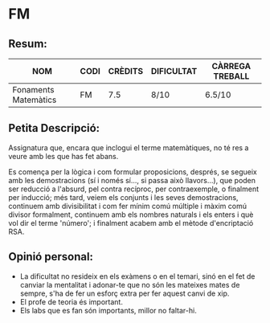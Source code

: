 # FM
## Resum:
| NOM | CODI | CRÈDITS | DIFICULTAT | CÀRREGA TREBALL | 
| --- | ---- | ------- | -----------| --------------- |
| Fonaments Matemàtics | FM | 7.5 | 8/10 | 6.5/10 | 

## Petita Descripció:
Assignatura que, encara que inclogui el terme matemàtiques, no té res a veure amb les que has fet abans.

Es comença per la lògica i com formular proposicions, després, se segueix amb les demostracions (sí i només sí..., si passa això llavors...), que poden ser reducció a l'absurd, pel contra recíproc, per contraexemple, o finalment per inducció; més tard, veiem els conjunts i les seves demostracions, continuem amb divisibilitat i com fer mínim comú múltiple i màxim comú divisor formalment, continuem amb els nombres naturals i els enters i què vol dir el terme 'número'; i finalment acabem amb el mètode d'encriptació RSA.

## Opinió personal:
- La dificultat no resideix en els exàmens o en el temari, sinó en el fet de canviar la mentalitat i adonar-te que no són les mateixes mates de sempre, s'ha de fer un esforç extra per fer aquest canvi de xip.
- El profe de teoria és important.
- Els labs que es fan són importants, millor no faltar-hi.
